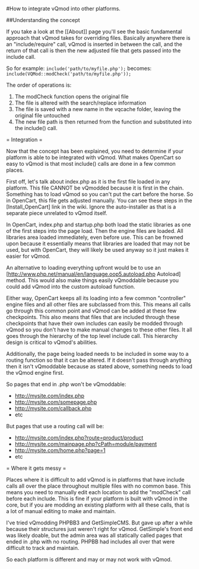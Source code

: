 #How to integrate vQmod into other platforms.

##Understanding the concept

If you take a look at the [[About]] page you'll see the basic fundamental approach that vQmod takes for overriding files. Basically anywhere there is an "include/require" call, vQmod is inserted in between the call, and the return of that call is then the new adjusted file that gets passed into the include call.

So for example:
`include('path/to/myfile.php');`
becomes:
`include(VQMod::modCheck('path/to/myfile.php'));`

The order of operations is:
1. The modCheck function opens the original file
2. The file is altered with the search/replace information
3. The file is saved with a new name in the vqcache folder, leaving the original file untouched
4. The new file path is then returned from the function and substituted into the include() call.


= Integration =

Now that the concept has been explained, you need to determine if your platform is able to be integrated with vQmod. What makes OpenCart so easy to vQmod is that most include() calls are done in a few common places. 

First off, let's talk about index.php as it is the first file loaded in any platform. This file CANNOT be vQmodded because it is first in the chain. Something has to load vQmod so you can't put the cart before the horse. So in OpenCart, this file gets adjusted manually. You can see these steps in the [Install_OpenCart] link in the wiki. Ignore the auto-installer as that is a separate piece unrelated to vQmod itself.

In OpenCart, index.php and startup.php both load the static libraries as one of the first steps into the page load. Then the engine files are loaded. All libraries area loaded immediately, even before use. This can be frowned upon because it essentially means that libraries are loaded that may not be used, but with OpenCart, they will likely be used anyway so it just makes it easier for vQmod. 

An alternative to loading everything upfront would be to use an [http://www.php.net/manual/en/language.oop5.autoload.php Autoload] method. This would also make things easily vQmoddable because you could add vQmod into the custom autoload function.

Either way, OpenCart keeps all its loading into a few common "controller" engine files and all other files are subclassed from this. This means all calls go through this common point and vQmod can be added at these few checkpoints. This also means that files that are included through these checkpoints that have their own includes can easily be modded through vQmod so you don't have to make manual changes to these other files. It all goes through the hierarchy of the top level include call. This hierarchy design is critical to vQmod's abilities.

Additionally, the page being loaded needs to be included in some way to a routing function so that it can be altered. If it doesn't pass through anything then it isn't vQmoddable because as stated above, something needs to load the vQmod engine first.

So pages that end in .php won't be vQmoddable:
  * http://mysite.com/index.php
  * http://mysite.com/somepage.php
  * http://mysite.com/callback.php
  * etc

But pages that use a routing call will be:
  * http://mysite.com/index.php?route=product/product
  * http://mysite.com/mainpage.php?cPath=module/payment
  * http://mysite.com/home.php?page=1
  * etc


= Where it gets messy =

Places where it is difficult to add vQmod is in platforms that have include calls all over the place throughout multiple files with no common base. This means you need to manually edit each location to add the "modCheck" call before each include. This is fine if your platform is built with vQmod in the core, but if you are modding an existing platform with all these calls, that is a lot of manual editing to make and maintain.

I've tried vQmodding PHPBB3 and GetSimpleCMS. But gave up after a while because their structures just weren't right for vQmod. GetSimple's front end was likely doable, but the admin area was all statically called pages that ended in .php with no routing. PHPBB had includes all over that were difficult to track and maintain.

So each platform is different and may or may not work with vQmod.